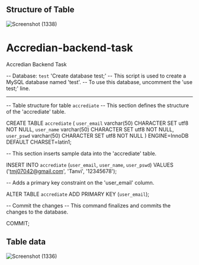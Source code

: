 ## Structure of Table
![Screenshot (1338)](https://github.com/Tanvi-Jain01/Accredian-backend-task/assets/123053700/dc7ebd7c-949e-4ae3-a971-f6ad1a7036ae)

# Accredian-backend-task
Accredian Backend Task

-- Database: `test`
'Create database test;'
-- This script is used to create a MySQL database named 'test'.
-- To use this database, uncomment the 'use test;' line.

-- --------------------------------------------------------

-- Table structure for table `accrediate`
-- This section defines the structure of the 'accrediate' table.

CREATE TABLE `accrediate` (
  `user_email` varchar(50) CHARACTER SET utf8 NOT NULL,
  `user_name` varchar(50) CHARACTER SET utf8 NOT NULL,
  `user_pswd` varchar(50) CHARACTER SET utf8 NOT NULL
) ENGINE=InnoDB DEFAULT CHARSET=latin1;




-- This section inserts sample data into the 'accrediate' table.


INSERT INTO `accrediate` (`user_email`, `user_name`, `user_pswd`) VALUES
('tmj07042@gmail.com', 'Tanvi', '12345678');
  

-- Adds a primary key constraint on the 'user_email' column.

ALTER TABLE `accrediate`
  ADD PRIMARY KEY (`user_email`);

-- Commit the changes
-- This command finalizes and commits the changes to the database.

COMMIT;
## Table data
![Screenshot (1336)](https://github.com/Tanvi-Jain01/Accredian-backend-task/assets/123053700/d423c5f1-9040-4fe3-a142-7fe06a4ab2b0)
